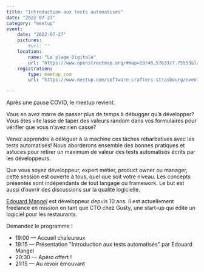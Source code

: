 ```yaml
---
title: "Introduction aux tests automatisés"
date: "2022-07-27"
category: "meetup"
event:
    date: "2022-07-27"
    pictures:
        #url: ""
    location:
        name: "La plage Digitale"
        url: "https://www.openstreetmap.org/#map=19/48.57633/7.75553&layers=N"
    registration:
        type: meetup_com
        url: "https://www.meetup.com/software-crafters-strasbourg/events/289605378"

---
```


Après une pause COVID, le meetup revient.

Vous en avez marre de passer plus de temps à débugger qu’à développer? Vous êtes vite lassé de taper des valeurs random dans vos formulaires pour vérifier que vous n’avez rien cassé?

Venez apprendre à déléguer à la machine ces tâches rébarbatives avec les tests automatisés! Nous aborderons ensemble des bonnes pratiques et astuces pour retirer un maximum de valeur des tests automatisés écrits par les développeurs.

Que vous soyez développeur, expert métier, product owner ou manager, cette session est ouverte à tous, quel que soit votre niveau. Les concepts présentés sont indépendants de tout langage ou framework. Le but est aussi d’ouvrir des discussions sur la qualité logicielle.

[Edouard Mangel](https://www.linkedin.com/in/edouard-mangel-2677755b/) est développeur depuis 10 ans. Il est actuellement freelance en mission en tant que CTO chez Gusty, une start-up qui édite un logiciel pour les restaurants.

Demandez le programme !

- 19:00 — Accueil chaleureux
- 19:15 — Présentation "Introduction aux tests automatisés" par Edouard Mangel
- 20:30 — Apéro offert !
- 21:15 — Au revoir émouvant
